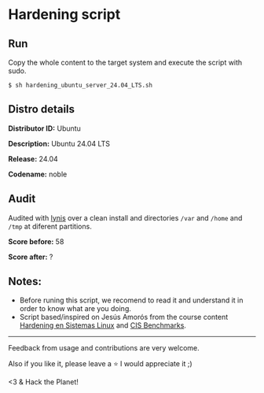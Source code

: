 # Hardening script

## Run

Copy the whole content to the target system and execute the script with sudo.

`$ sh hardening_ubuntu_server_24.04_LTS.sh`

## Distro details

**Distributor ID:** Ubuntu

**Description:** Ubuntu 24.04 LTS

**Release:** 24.04

**Codename:** noble 

## Audit

Audited with [lynis](https://github.com/CISOfy/lynis.git) over a clean install and directories `/var` and `/home` and `/tmp` at diferent partitions. 

**Score before:** 58 

**Score after:** ?

## Notes:

- Before runing this script, we recomend to read it and understand it in order to know what are you doing.
- Script based/inspired on Jesús Amorós from the course content [Hardening en Sistemas Linux](https://academiadehackers.es) and [CIS Benchmarks](https://www.cisecurity.org/cis-benchmarks).

 
---

Feedback from usage and contributions are very welcome.

Also if you like it, please leave a :star: I would appreciate it ;)

<3 & Hack the Planet!

